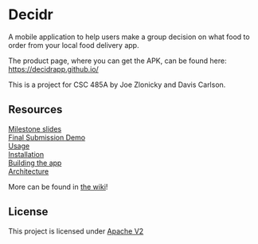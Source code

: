# Decidr
A mobile application to help users make a group decision on what food to order from your local food delivery app.

The product page, where you can get the APK, can be found here: https://decidrapp.github.io/  

This is a project for CSC 485A by Joe Zlonicky and Davis Carlson.

## Resources
[Milestone slides](https://github.com/DecidrApp/decidr/wiki/Milestone-Presentations)  
[Final Submission Demo](https://www.youtube.com/watch?v=-NT-joCDf60)  
[Usage](https://github.com/DecidrApp/decidr/wiki/Usage)  
[Installation](https://github.com/DecidrApp/decidr/wiki/Installation)  
[Building the app](https://github.com/DecidrApp/decidr/wiki/Building)  
[Architecture](https://github.com/DecidrApp/decidr/wiki/Architecture)  

More can be found in [the wiki](https://github.com/DecidrApp/decidr/wiki)!

## License
This project is licensed under [Apache V2](https://github.com/DecidrApp/decidr/blob/master/LICENSE.txt)

